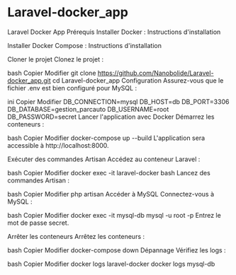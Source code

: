 # Laravel-docker_app


Laravel Docker App
Prérequis
Installer Docker : Instructions d'installation

Installer Docker Compose : Instructions d'installation

Cloner le projet
Clonez le projet :

bash
Copier
Modifier
git clone https://github.com/Nanobolide/Laravel-docker_app.git
cd Laravel-docker_app
Configuration
Assurez-vous que le fichier .env est bien configuré pour MySQL :

ini
Copier
Modifier
DB_CONNECTION=mysql
DB_HOST=db
DB_PORT=3306
DB_DATABASE=gestion_parcauto
DB_USERNAME=root
DB_PASSWORD=secret
Lancer l'application avec Docker
Démarrez les conteneurs :

bash
Copier
Modifier
docker-compose up --build
L'application sera accessible à http://localhost:8000.

Exécuter des commandes Artisan
Accédez au conteneur Laravel :

bash
Copier
Modifier
docker exec -it laravel-docker bash
Lancez des commandes Artisan :

bash
Copier
Modifier
php artisan <command>
Accéder à MySQL
Connectez-vous à MySQL :

bash
Copier
Modifier
docker exec -it mysql-db mysql -u root -p
Entrez le mot de passe secret.

Arrêter les conteneurs
Arrêtez les conteneurs :

bash
Copier
Modifier
docker-compose down
Dépannage
Vérifiez les logs :

bash
Copier
Modifier
docker logs laravel-docker
docker logs mysql-db
